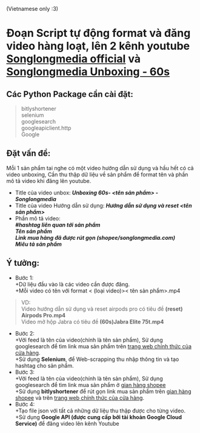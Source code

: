 (Vietnamese only :3)
# **Đoạn Script tự động format và đăng video hàng loạt, lên 2 kênh youtube [Songlongmedia official](https://www.youtube.com/c/Songlongmedia) và [Songlongmedia Unboxing - 60s](https://www.youtube.com/channel/UCf1XWYqYED38dYmK2dQb44A/videos)**

## **Các Python Package cần cài đặt:**
>bitlyshortener  
selenium  
googlesearch  
googleapiclient.http  
Google   


## **Đặt vấn đề:**   
Mỗi 1 sản phẩm tai nghe có một video hướng dẫn sử dụng và hầu hết có cả video unboxing, Cần thu thập dữ liệu về sản phẩm để format tên và phần mô tả video khi đăng lên youtube.
- Title của video unbox: ***Unboxing 60s- <tên sản phẩm> - Songlongmedia***
- Title của video Hướng dẫn sử dụng: ***Hướng dẫn sử dụng và reset <tên sản phẩm>***
- Phần mô tả video:   
    ***#hashtag liên quan tới sản phẩm*   
    *Tên sản phẩm*   
    *Link mua hàng đã được rút gọn (shopee/songlongmedia.com)*   
    *Miêu tả sản phẩm***

## **Ý tưởng:**  
- Bước 1:   
+Dữ liệu đầu vào là các video cần được đăng.   
+Mỗi video có tên với format < (loại video)>< tên sản phẩm>.mp4   
>VD:  
Video hướng dẫn sử dụng và reset airpods pro có tiêu đề  **(reset) Airpods Pro.mp4**   
>Video mở hộp Jabra có tiêu đề **(60s)Jabra Elite 75t.mp4**
- Bước 2:  
+Với feed là tên của video(chính là tên sản phẩm), Sử dụng googlesearch để tìm link mua sản phẩm trên [trang web chính thức của cửa hàng](https://songlongmedia.com/).  
+Sử dụng **Selenium**, để Web-scrapping thu nhập thông tin và tạo hashtag cho sản phẩm.
- Bước 3:  
+Với feed là tên của video(chính là tên sản phẩm), Sử dụng googlesearch để tìm link mua sản phẩm ở [gian hàng shopee](https://shopee.vn/songlongmediashop)  
+Sử dụng **bitlyshortener** để rút gọn link mua sản phẩm trên [gian hàng shopee](https://shopee.vn/songlongmediashop) và trên [trang web chính thức của cửa hàng](https://songlongmedia.com/).
- Bước 4:   
+Tạo file json với tất cả những dữ liệu thu thập được cho từng video.  
+Sử dụng **Google API (được cung cấp bởi tài khoản Google Cloud Service)** để đăng video lên kênh Youtube 
    
    
